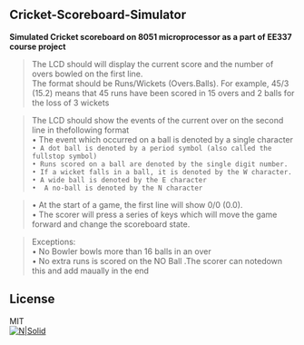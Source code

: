## Cricket-Scoreboard-Simulator



**Simulated Cricket scoreboard on 8051 microprocessor as a part of EE337 course project**
> The LCD should will display the current score and the number of overs bowled on the first line.</br>
The format should be Runs/Wickets (Overs.Balls). For example, 45/3 (15.2) means that 45 runs have been scored in 15 overs and 2 balls for the loss of 3 wickets</br>

>The LCD should show the events of the current over on the second line in thefollowing format</br>
 • The event which occurred on a ball is denoted by a single character</br>
`• A dot ball is denoted by a period symbol (also called the fullstop symbol)`</br>
`• Runs scored on a ball are denoted by the single digit number.`</br>
`• If a wicket falls in a ball, it is denoted by the W character.`</br>
`• A wide ball is denoted by the E character`</br>
`•  A no-ball is denoted by the N character`</br>

>• At the start of a game, the first line will show 0/0 (0.0).</br>
>•  The scorer will press a series of keys which will move the game forward and change the scoreboard state.</br>

> Exceptions:</br>
• No Bowler bowls more than 16 balls in an over</br>
• No extra runs is scored on the NO Ball .The scorer can notedown this and add maually in the end</br>

## License
MIT</br>
[![N|Solid](https://i.ibb.co/KmV8yP5/icons8-c-programming-48.png)](https://devdocs.io/c/)




